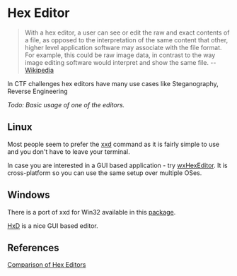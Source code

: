 # Hex Editor

> With a hex editor, a user can see or edit the raw and exact contents of a file, as opposed to the interpretation of the same content that other, higher level application software may associate with the file format. For example, this could be raw image data, in contrast to the way image editing software would interpret and show the same file. -- [Wikipedia](http://en.wikipedia.org/wiki/Hex_editor)

In CTF challenges hex editors have many use cases like Steganography, Reverse Engineering

*Todo: Basic usage of one of the editors.*

## Linux

Most people seem to prefer the [xxd](http://linuxcommand.org/man_pages/xxd1.html) command as it is fairly simple to use and you don't have to leave your terminal.

In case you are interested in a GUI based application - try [wxHexEditor](http://sourceforge.net/projects/wxhexeditor/). It is cross-platform so you can use the same setup over multiple OSes.

## Windows

There is a port of xxd for Win32 available in this [package](http://www.weihenstephan.de/~syring/win32/UnxUtilsDist.html).

[HxD](http://mh-nexus.de/en/hxd/) is a nice GUI based editor.

## References

[Comparison of Hex Editors](http://en.wikipedia.org/wiki/Comparison_of_hex_editors)
